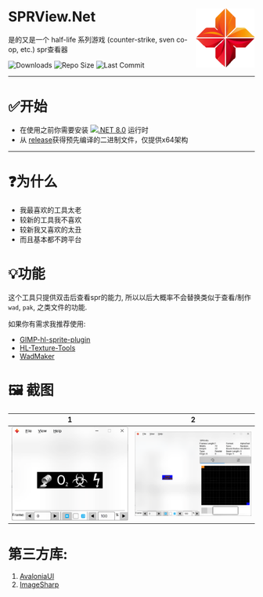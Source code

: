 
# SPRView.Net<img src="readme/icon.png" align="right" width="120"/>

是的又是一个 half-life 系列游戏 (counter-strike, sven co-op, etc.) spr查看器

![Downloads](https://img.shields.io/github/downloads/DrAbcOfficial/SPRView.Net/total?style=for-the-badge)
![Repo Size](https://img.shields.io/github/repo-size/DrAbcOfficial/SPRView.Net?style=for-the-badge)
![Last Commit](https://img.shields.io/github/last-commit/DrAbcOfficial/SPRView.Net?style=for-the-badge)


----
# ✅开始

-  在使用之前你需要安装 [<img src="https://raw.githubusercontent.com/dotnet/brand/main/logo/dotnet-logo.svg" width="24"/>.NET 8.0](ttps://aka.ms/get-dotnet-8) 运行时
-  从 [release](https://github.com/DrAbcOfficial/SPRView.Net/releases)获得预先编译的二进制文件，仅提供x64架构


----

# ❓️为什么

- 我最喜欢的工具太老
- 较新的工具我不喜欢
- 较新我又喜欢的太丑
- 而且基本都不跨平台

# 💡功能

这个工具只提供双击后查看spr的能力, 所以以后大概率不会替换类似于查看/制作 `wad`, `pak`, 之类文件的功能.

如果你有需求我推荐使用:

- [GIMP-hl-sprite-plugin](https://github.com/Psycrow101/GIMP-hl-sprite-plugin)
- [HL-Texture-Tools](https://github.com/yuraj11/HL-Texture-Tools)
- [WadMaker](https://github.com/pwitvoet/wadmaker)

# 🖼️ 截图

|1|2|
|--|--|
|<img src="readme/20240803003123.png" width="360"/>|<img src="readme//20240803003207.png" width="360"/>|


# 第三方库:

1. [AvaloniaUI](https://avaloniaui.net/)
2. [ImageSharp](https://github.com/SixLabors/ImageSharp)